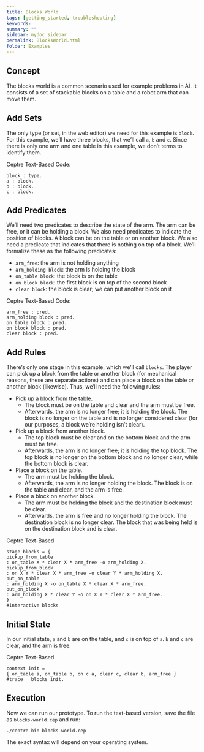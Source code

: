 ```yaml
---
title: Blocks World
tags: [getting_started, troubleshooting]
keywords:
summary: ""
sidebar: mydoc_sidebar
permalink: BlocksWorld.html
folder: Examples
---
```


## Concept
The blocks world is a common scenario used for example problems in AI. It consists of a set of 
stackable blocks on a table and a robot arm that can move them.

## Add Sets
The only type (or set, in the web editor) we need for this example is `block`. For this example, 
we’ll have three blocks, that we’ll call `a`, `b` and `c`. Since there is only one arm and one table
in this example, we don’t terms to identify them.

Ceptre Text-Based Code:
```
block : type.
a : block.
b : block.
c : block.
```

## Add Predicates
We’ll need two predicates to describe the state of the arm. The arm can be free, or it can be 
holding a block. We also need predicates to indicate the position of blocks. A block can be on the 
table or on another block. We also need a predicate that indicates that there is nothing on top of a
block. We’ll formalize these as the following predicates:
- `arm_free`: the arm is not holding anything
- `arm_holding block`: the arm is holding the block
- `on_table block`: the block is on the table
- `on block block`: the first block is on top of the second block
- `clear block`: the block is clear; we can put another block on it

Ceptre Text-Based Code:
```
arm_free : pred.
arm_holding block : pred.
on_table block : pred.
on block block : pred.
clear block : pred.
```

## Add Rules
There’s only one stage in this example, which we’ll call `blocks`. The player can pick up a block 
from the table or another block (for mechanical reasons, these are separate actions) and can place a 
block on the table or another block (likewise). Thus, we’ll need the following rules:
- Pick up a block from the table.
  - The block must be on the table and clear and the arm must be free.
  - Afterwards, the arm is no longer free; it is holding the block. The block is no longer on the 
    table and is no longer considered clear (for our purposes, a block we’re holding isn’t clear).
- Pick up a block from another block.
  - The top block must be clear and on the bottom block and the arm must be free.
  - Afterwards, the arm is no longer free; it is holding the top block. The top block is no longer 
    on the bottom block and no longer clear, while the bottom block is clear.
- Place a block on the table.
  - The arm must be holding the block.
  - Afterwards, the arm is no longer holding the block. The block is on the table and clear, and 
    the arm is free.
- Place a block on another block.
  - The arm must be holding the block and the destination block must be clear.
  - Afterwards, the arm is free and no longer holding the block. The destination block is no longer 
    clear. The block that was being held is on the destination block and is clear.

Ceptre Text-Based
```
stage blocks = {
pickup_from_table
: on_table X * clear X * arm_free -o arm_holding X.
pickup_from_block
: on X Y * clear X * arm_free -o clear Y * arm_holding X.
put_on_table
: arm_holding X -o on_table X * clear X * arm_free.
put_on_block
: arm_holding X * clear Y -o on X Y * clear X * arm_free.
}
#interactive blocks
```

## Initial State
In our initial state, `a` and `b` are on the table, and `c` is on top of `a`. `b` and `c` are clear, 
and the arm is free.

Ceptre Text-Based
```
context init =
{ on_table a, on_table b, on c a, clear c, clear b, arm_free }
#trace _ blocks init.
```

## Execution
Now we can run our prototype. To run the text-based version, save the file as `blocks-world.cep` 
and run:
```
./ceptre-bin blocks-world.cep
```
The exact syntax will depend on your operating system.
